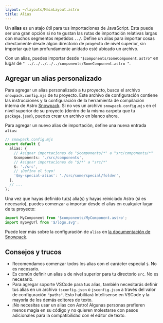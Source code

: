 ```yaml
---
layout: ~/layouts/MainLayout.astro
title: Alias
---
```


Un **alias** es un atajo útil para tus importaciones de JavaScript. Esta puede ser una gran opción si no te gustan las rutas de importación relativas largas con muchos segmentos repetidos `../`. Define un alias para importar cosas directamente desde algún directorio de proyecto de nivel superior, sin importar qué tan profundamente anidado esté ubicado un archivo.

Con un alias, puedes importar desde `"$components/SomeComponent.astro"` en lugar de `" ../../../../../components/SomeComponent.astro "`.

## Agregar un alias personalizado

Para agregar un alias personalizado a tu proyecto, busca el archivo `snowpack.config.mjs` de tu proyecto. Este archivo de configuración contiene las instrucciones y la configuración de la herramienta de compilación interna de Astro [Snowpack](https://www.snowpack.dev/reference/configuration). Si no ves un archivo `snowpack.config.mjs` en el nivel superior de su proyecto (dentro de la misma carpeta que tu `package.json`), puedes crear un archivo en blanco ahora.

Para agregar un nuevo alias de importación, define una nueva entrada `alias`:

```ts
// snowpack.config.mjs
export default {
  alias: {
    // Asignar importaciones de "$components/*" a "src/components/*"
    $components: './src/components',
    // Asignar importaciones de "$/*" a "src/*"
    $: './src',
    // ¡Defina el tuyo!
    '$my-special-alias': './src/some/special/folder',
  },
  // ...
};
```

Una vez que hayas definido tu(s) alia(s) y hayas reiniciado Astro (si es necesario), puedes comenzar a importar desde el alias en cualquier lugar de tu proyecto:

```js
import MyComponent from '$components/MyComponent.astro';
import mySvgUrl from '$/logo.svg';
```

Puede leer más sobre la configuración de `alias` en [la documentación de Snowpack](https://www.snowpack.dev/reference/configuration#alias).

## Consejos y trucos

- Recomendamos comenzar todos los alias con el carácter especial `$`. No es necesario.
- Es común definir un alias `$` de nivel superior para tu directorio `src`. No es necesario.
- Para agregar soporte VSCode para tus alias, también necesitarás definir tus alias en un archivo `tsconfig.json` o `jsconfig.json` a través del valor de configuración `"paths"`. Esto habilitará Intellisense en VSCode y la mayoría de los demás editores de texto.
- ¡No necesitas usar un alias con Astro! Algunas personas prefieren menos magia en su código y no quieren molestarse con pasos adicionales para la compatibilidad con el editor de texto.

